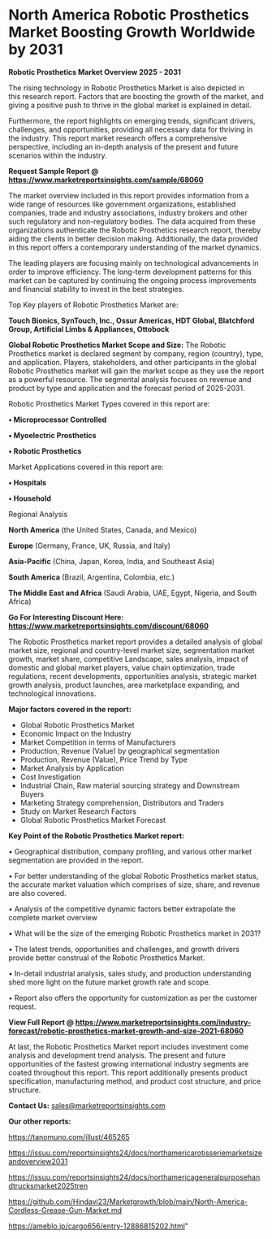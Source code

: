  # North America Robotic Prosthetics Market Boosting Growth Worldwide by 2031

<Strong> Robotic Prosthetics Market Overview 2025 - 2031</strong>

The rising technology in Robotic Prosthetics Market is also depicted in this research report. Factors that are boosting the growth of the market, and giving a positive push to thrive in the global market is explained in detail.

Furthermore, the report highlights on emerging trends, significant drivers, challenges, and opportunities, providing all necessary data for thriving in the industry. This report market research offers a comprehensive perspective, including an in-depth analysis of the present and future scenarios within the industry.

<strong>Request Sample Report @ <a href=https://www.marketreportsinsights.com/sample/68060>https://www.marketreportsinsights.com/sample/68060</a></strong>

The market overview included in this report provides information from a wide range of resources like government organizations, established companies, trade and industry associations, industry brokers and other such regulatory and non-regulatory bodies. The data acquired from these organizations authenticate the Robotic Prosthetics research report, thereby aiding the clients in better decision making. Additionally, the data provided in this report offers a contemporary understanding of the market dynamics.

The leading players are focusing mainly on technological advancements in order to improve efficiency. The long-term development patterns for this market can be captured by continuing the ongoing process improvements and financial stability to invest in the best strategies.

Top Key players of Robotic Prosthetics Market are:

<strong>Touch Bionics, SynTouch, Inc., Ossur Americas, HDT Global, Blatchford Group, Artificial Limbs & Appliances, Ottobock</strong>

<strong><b>Global Robotic Prosthetics Market Scope and Size:</b></strong>
The Robotic Prosthetics market is declared segment by company, region (country), type, and application. Players, stakeholders, and other participants in the global Robotic Prosthetics market will gain the market scope as they use the report as a powerful resource. The segmental analysis focuses on revenue and product by type and application and the forecast period of 2025-2031.

Robotic Prosthetics Market Types covered in this report are:

<strong>• Microprocessor Controlled

• Myoelectric Prosthetics

• Robotic Prosthetics</strong>

Market Applications covered in this report are:

<strong>• Hospitals

• Household</strong> 

Regional Analysis

<strong>North America</strong> (the United States, Canada, and Mexico)

<strong>Europe</strong> (Germany, France, UK, Russia, and Italy)

<strong>Asia-Pacific</strong> (China, Japan, Korea, India, and Southeast Asia)

<strong>South America</strong> (Brazil, Argentina, Colombia, etc.)

<strong>The Middle East and Africa</strong> (Saudi Arabia, UAE, Egypt, Nigeria, and South Africa)

<strong>Go For Interesting Discount Here: <a href=https://www.marketreportsinsights.com/discount/68060>https://www.marketreportsinsights.com/discount/68060</a></strong>

The Robotic Prosthetics market report provides a detailed analysis of global market size, regional and country-level market size, segmentation market growth, market share, competitive Landscape, sales analysis, impact of domestic and global market players, value chain optimization, trade regulations, recent developments, opportunities analysis, strategic market growth analysis, product launches, area marketplace expanding, and technological innovations.

<strong><b>Major factors covered in the report:</b></strong>
<ul>
  <li>Global Robotic Prosthetics Market </li>
  <li>Economic Impact on the Industry</li>
  <li>Market Competition in terms of Manufacturers</li>
  <li>Production, Revenue (Value) by geographical segmentation</li>
  <li>Production, Revenue (Value), Price Trend by Type</li>
  <li>Market Analysis by Application</li>
  <li>Cost Investigation</li>
  <li>Industrial Chain, Raw material sourcing strategy and Downstream Buyers</li>
  <li>Marketing Strategy comprehension, Distributors and Traders</li>
  <li>Study on Market Research Factors</li>
  <li>Global Robotic Prosthetics Market Forecast</li>
</ul>

<strong><b>Key Point of the Robotic Prosthetics Market report:</b></strong>

• Geographical distribution, company profiling, and various other market segmentation are provided in the report.

• For better understanding of the global Robotic Prosthetics market status, the accurate market valuation which comprises of size, share, and revenue are also covered.

• Analysis of the competitive dynamic factors better extrapolate the complete market overview

• What will be the size of the emerging Robotic Prosthetics market in 2031?

• The latest trends, opportunities and challenges, and growth drivers provide better construal of the Robotic Prosthetics Market.

• In-detail industrial analysis, sales study, and production understanding shed more light on the future market growth rate and scope.

• Report also offers the opportunity for customization as per the customer request.

<strong><b>View Full Report @ <a href=https://www.marketreportsinsights.com/industry-forecast/robotic-prosthetics-market-growth-and-size-2021-68060>https://www.marketreportsinsights.com/industry-forecast/robotic-prosthetics-market-growth-and-size-2021-68060</a></b></strong>


At last, the Robotic Prosthetics Market report includes investment come analysis and development trend analysis. The present and future opportunities of the fastest growing international industry segments are coated throughout this report. This report additionally presents product specification, manufacturing method, and product cost structure, and price structure.

<strong>Contact Us:</strong>
sales@marketreportsinsights.com

<strong>Our other reports:</strong>

<a href=https://tanomuno.com/illust/465265>https://tanomuno.com/illust/465265</a>

<a href=https://issuu.com/reportsinsights24/docs/northamericarotisseriemarketsizeandoverview2031>https://issuu.com/reportsinsights24/docs/northamericarotisseriemarketsizeandoverview2031</a>

<a href=https://issuu.com/reportsinsights24/docs/northamericageneralpurposehandtrucksmarket2025tren>https://issuu.com/reportsinsights24/docs/northamericageneralpurposehandtrucksmarket2025tren</a>

<a href=https://github.com/Hindavi23/Marketgrowth/blob/main/North-America-Cordless-Grease-Gun-Market.md>https://github.com/Hindavi23/Marketgrowth/blob/main/North-America-Cordless-Grease-Gun-Market.md</a>

<a href=https://ameblo.jp/cargo656/entry-12886815202.html>https://ameblo.jp/cargo656/entry-12886815202.html</a>"
